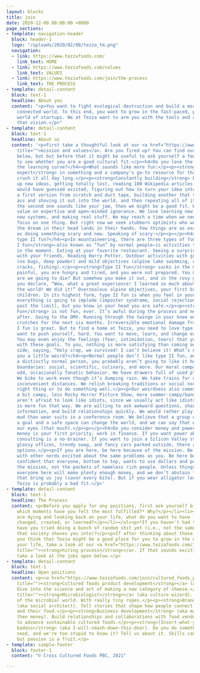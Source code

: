 ```yaml
---
layout: blocks
title: join
date: 2020-12-08 08:00:00 +0000
page_sections:
- template: navigation-header
  block: header-1
  logo: "/uploads/2020/02/08/tezza_tm.png"
  navigation:
  - link: https://www.tezzafoods.com/
    link_text: HOME
  - link: https://www.tezzafoods.com/values
    link_text: VALUES
  - link: https://www.tezzafoods.com/join/the-process
    link_text: THE PROCESS
- template: detail-content
  block: text-1
  headline: About you
  content: "<p>You want to fight ecological destruction and build a more thoughtful,
    connected world. To this end, you want to grow in the fast-paced, passion-driven
    world of startups. We at Tezza want to arm you with the tools and agency to create
    that vision.</p>"
- template: detail-content
  block: text-1
  headline: About us
  content: '<p>First take a thoughtful look at our <a href="https://www.tezzafoods.com/values"
    title="">mission and values</a>. Are you fired up? You can find our open positions
    below, but but before that it might be useful to ask yourself a few questions
    to see whether you are a good cultural fit.</p><h4>Do you love the steep end of
    the learning curve?</h4><p>What sounds like more fun:</p><p><strong>Being the
    expert</strong> in something and a company’s go-to resource for that thing. You
    crush it all day long.</p><p><strong>Constantly building</strong> by scheming
    up new ideas, getting totally lost, reading 100 Wikipedia articles that you never
    would have guessed existed, figuring out how to turn your idea into reality, making
    a first version from scratch and duct tape, building another that totally kicks
    ass and shoving it out into the world, and then repeating all of it.</p><p>If
    the second one sounds like your jam, then we might be a good fit. We put equal
    value on expertise and open-minded ignorance. We love learning new topics, building
    new systems, and making real stuff. We may reach a time when we need experts to
    focus on one thing. But right now we seek stubborn optimists who won’t stop until
    the dream in their head lands in their hands. Few things are as exciting to us
    as doing something scary and new. Speaking of scary:</p><p></p><h4>Do you love
    type II fun?</h4><p>In mountaineering, there are three types of fun:</p><p><strong>Type
    I Fun</strong>—also known as “fun” by normal people—is activities that are fun
    in the moment. Eating at your favorite restaurant. Seeing a surprise hit movie
    with your friends. Reading Harry Potter. Outdoor activities with great conditions
    (no bugs, deep powder) and mild objectives (alpine lake swimming, climbing hand
    cracks, fishing).</p><p><strong>Type II Fun</strong> sucks in the moment. It is
    painful, you are hungry and tired, and you were not prepared. You might die. Shit,
    are we going to die? But somehow you make it out, and in the rosy glow of hindsight
    you declare, “Wow, what a great experience! I learned so much about myself and
    the world! We did it!” Overzealous alpine objectives, your first breakup, having
    children. In its highest form, type II fun is when you feel in your heart like
    everything is going to implode (imposter syndrome, social rejection, pushing yourself
    past the limit), but you know in your head you are safe.</p><p><strong>Type III
    Fun</strong> is not fun, ever. It’s awful during the process and never redeeming
    after. Going to the DMV. Running through the twinge in your knee only to be in
    crutches for the next six months. Irreversible emotional damage from trauma. Avoid.</p><p>Type
    I fun is great. But to find a home at Tezza, you need to love type II fun. You
    want to push yourself, hard. You want to move, learn, and change extremely fast.
    You may even enjoy the feelings (fear, intimidation, tears) that you associate
    with these goals. To you, nothing is more satisfying than coming out the other
    side, saying, “Holy crap, we survived! I can’t believe it! What’s next?”</p><p></p><h4>Are
    you a little weird?</h4><p>Normal people don’t like type II fun, and if you are
    a distinctly normal person, you probably aren’t going to like it here. We push
    boundaries: social, scientific, culinary, and more. Our moral compasses can create
    odd, occasionally fanatic behavior. We have drawers full of used plastic bags.
    We bike to work even though it’s dumping rain. We take trains for outrageously
    inconvenient distances. We relish breaking traditions or social norms to do the
    right thing or to do something well.</p><p>Our weirdness also comes across as
    a bit campy, less Rocky Horror Picture Show, more summer-campy/band-campy. We
    aren’t afraid to look like idiots, since we usually act like idiots because life
    is more fun that way. We are willing to ask awkward questions, share too much
    information, and build relationships quickly. We would rather play tag in the
    mud than wear suits in a conference room. We believe that a group of people with
    a goal and a safe space can change the world, and we can say that without rolling
    our eyes (that much).</p><p></p><h4>Do you consider money and power by-products?</h4><p>If
    money is your first priority, work in finance. If you want power above all, management
    consulting is a no-brainer. If you want to join a Silicon Valley startup with
    glossy offices, trendy swag, and fancy cars parked outside, there are many great
    options.</p><p>If you are here, be here because of the mission. Be here to work
    with other nerds excited about the same problems as you. Be here because you feel
    confident that everyone, bottom to top, wants to use dollars and power to fulfill
    the mission, not the pockets of nameless rich people. Unless things go to crap,
    everyone here will make plenty enough money, and we don’t abstain from things
    that bring us joy (savor every bite). But if you wear alligator leather shoes,
    Tezza is probably a bad fit.</p>'
- template: detail-content
  block: text-1
  headline: The Process
  content: <p>Before you apply for any positions, first ask yourself big questions:</p><ul><li><p>In
    which moments have you felt the most fulfilled?* Why?</p></li><li><p>When you
    are dying and looking back on your life, what do you want to have felt, done,
    changed, created, or learned?</p></li></ul><p>*If you haven't had those moments,
    have you tried doing a bunch of random shit yet (i.e., not the same-same path
    that society shoves you into)?</p><p>If after thinking about those questions,
    you think that Tezza might be a good place for you to grow in the next stage of
    your life, take a look at our <a href="https://www.tezzafoods.com/join/the-process"
    title=""><strong>hiring process</strong></a>. If that sounds exciting to you,
    take a look at the jobs open below.</p>
- template: detail-content
  block: text-1
  headline: Open positions
  content: <p><a href="https://www.tezzafoods.com/join/cultured_foods_product_development"
    title=""><strong>Cultured foods product development</strong></a> (aka cheese master).
    Dive into the science and art of making a new category of cheese.</p><p><a href="https://www.tezzafoods.com/join/microbiologist"
    title=""><strong>Microbiologist</strong></a> (aka culture wizard). Lasso the diversity
    of the microbial world. With really tiny ropes.</p><p><strong>Brand creative</strong>
    (aka social architect). Tell stories that shape how people connect to each other
    and their food.</p><p><strong>Business development</strong> (aka make mission,
    then money). Build relationships and collaborations with food vendors and producers
    to advance sustainable cultured foods.</p><p><strong>[Insert-what-you-do-here]
    badass</strong> (aka I-will-smash-down-this-door). Do you do something that we
    need, and we're too stupid to know it? Tell us about it. Skills can be taught,
    but passion is a fruit.</p>
- template: simple-footer
  block: footer-1
  content: "© Cross Cultured Foods PBC, 2021"

---
```

